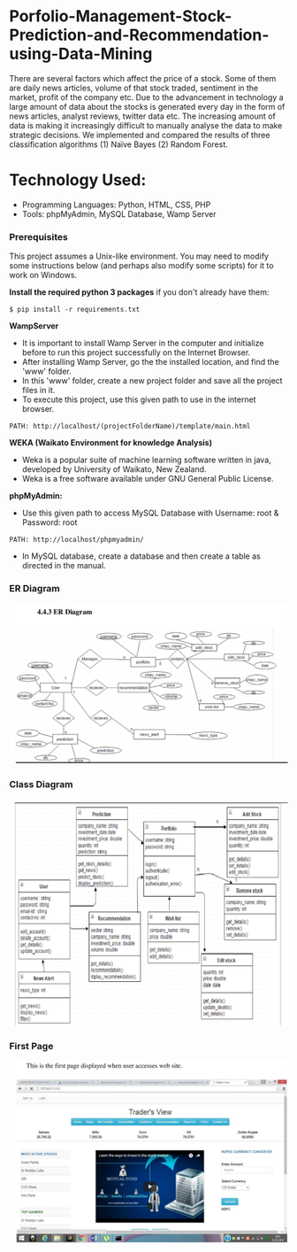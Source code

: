 #  Porfolio-Management-Stock-Prediction-and-Recommendation-using-Data-Mining

There are several factors which affect the price of a stock. Some of them are daily news articles, volume of that stock traded, sentiment in the market, profit of the company etc. Due to the advancement in technology a large amount of data about the stocks is generated every day in the form of news articles, analyst reviews, twitter data etc. The increasing amount of data is making it increasingly difficult to manually analyse the data to make strategic decisions.  We implemented and compared the results of three classification algorithms (1) Naïve Bayes (2) Random Forest.

# Technology Used:

* Programming Languages: Python, HTML, CSS, PHP
* Tools: phpMyAdmin, MySQL Database, Wamp Server

### Prerequisites
This project assumes a Unix-like environment. You may need to modify some instructions below (and perhaps also modify some scripts) for it to work on Windows.

**Install the required python 3 packages** if you don't already have them:
```
$ pip install -r requirements.txt
```
**WampServer**
* It is important to install Wamp Server in the computer and initialize before to run this project successfully on the Internet Browser.
* After installing Wamp Server, go the the installed location, and find the 'www' folder. 
* In this 'www' folder, create a new project folder and save all the project files in it.
* To execute this project, use this given path to use in the internet browser.
```
PATH: http://localhost/(projectFolderName)/template/main.html
```
**WEKA (Waikato Environment for knowledge Analysis)**
* Weka is a popular suite of machine learning software written in java, developed by
University of Waikato, New Zealand. 
* Weka is a free software available under GNU General Public License.

**phpMyAdmin:**

* Use this given path to access MySQL Database with Username: root & Password: root 
```
PATH: http://localhost/phpmyadmin/
```
* In MySQL database, create a database and then create a table as directed in the manual.

### ER Diagram
![Alt text](ER.png?raw=true "Title")

### Class Diagram
![Alt text](ClassDiagram.png?raw=true "Title")

### First Page
![Alt text](First.png?raw=true "Title")

